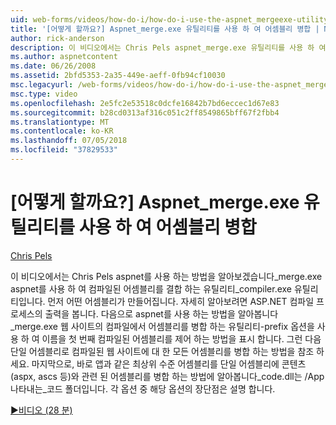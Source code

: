 ```yaml
---
uid: web-forms/videos/how-do-i/how-do-i-use-the-aspnet_mergeexe-utility-to-merge-assemblies
title: '[어떻게 할까요?] Aspnet_merge.exe 유틸리티를 사용 하 여 어셈블리 병합 | Microsoft Docs'
author: rick-anderson
description: 이 비디오에서는 Chris Pels aspnet_merge.exe 유틸리티를 사용 하 여 aspnet_compiler.exe 유틸리티를 사용 하 여 컴파일된 어셈블리를 결합 하는 방법을 알아보겠습니다...
ms.author: aspnetcontent
ms.date: 06/26/2008
ms.assetid: 2bfd5353-2a35-449e-aeff-0fb94cf10030
msc.legacyurl: /web-forms/videos/how-do-i/how-do-i-use-the-aspnet_mergeexe-utility-to-merge-assemblies
msc.type: video
ms.openlocfilehash: 2e5fc2e53518c0dcfe16842b7bd6eccec1d67e83
ms.sourcegitcommit: b28cd0313af316c051c2ff8549865bff67f2fbb4
ms.translationtype: MT
ms.contentlocale: ko-KR
ms.lasthandoff: 07/05/2018
ms.locfileid: "37829533"
---
```

<a name="how-do-i-use-the-aspnetmergeexe-utility-to-merge-assemblies"></a>[어떻게 할까요?] Aspnet_merge.exe 유틸리티를 사용 하 여 어셈블리 병합
====================
[Chris Pels](https://twitter.com/chrispels)

이 비디오에서는 Chris Pels aspnet를 사용 하는 방법을 알아보겠습니다\_merge.exe aspnet를 사용 하 여 컴파일된 어셈블리를 결합 하는 유틸리티\_compiler.exe 유틸리티입니다. 먼저 어떤 어셈블리가 만들어집니다. 자세히 알아보려면 ASP.NET 컴파일 프로세스의 출력을 봅니다. 다음으로 aspnet를 사용 하는 방법을 알아봅니다\_merge.exe 웹 사이트의 컴파일에서 어셈블리를 병합 하는 유틸리티-prefix 옵션을 사용 하 여 이름을 첫 번째 컴파일된 어셈블리를 제어 하는 방법을 표시 합니다. 그런 다음 단일 어셈블리로 컴파일된 웹 사이트에 대 한 모든 어셈블리를 병합 하는 방법을 참조 하세요. 마지막으로, 바로 앱과 같은 최상위 수준 어셈블리를 단일 어셈블리에 콘텐츠 (aspx, ascs 등)와 관련 된 어셈블리를 병합 하는 방법에 알아봅니다\_code.dll는 /App 나타내는\_코드 폴더입니다. 각 옵션 중 해당 옵션의 장단점은 설명 합니다.

[&#9654;비디오 (28 분)](https://channel9.msdn.com/Blogs/ASP-NET-Site-Videos/how-do-i-use-the-aspnet_mergeexe-utility-to-merge-assemblies)
